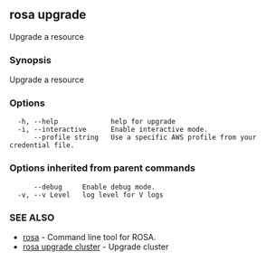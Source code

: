 ## rosa upgrade

Upgrade a resource

### Synopsis

Upgrade a resource

### Options

```
  -h, --help             help for upgrade
  -i, --interactive      Enable interactive mode.
      --profile string   Use a specific AWS profile from your credential file.
```

### Options inherited from parent commands

```
      --debug     Enable debug mode.
  -v, --v Level   log level for V logs
```

### SEE ALSO

* [rosa](rosa.md)	 - Command line tool for ROSA.
* [rosa upgrade cluster](rosa_upgrade_cluster.md)	 - Upgrade cluster

